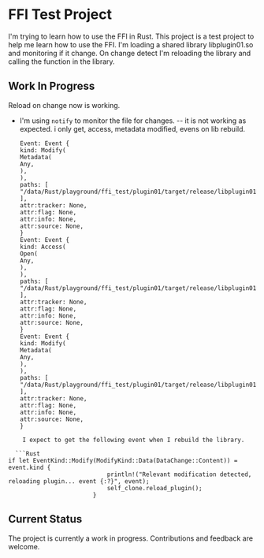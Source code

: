 # FFI Test Project

I'm trying to learn how to use the FFI in Rust. This project is a test project to help me learn how to use the FFI.
I'm loading a shared library libplugin01.so and monitoring if it change.
On change detect I'm reloading the library and calling the function in the library.

## Work In Progress

Reload on change now is working.

- I'm using `notify` to monitor the file for changes.
  -- it is not working as expected. i only get, access, metadata modified, evens on lib rebuild.
  ```shell
  Event: Event {
  kind: Modify(
  Metadata(
  Any,
  ),
  ),
  paths: [
  "/data/Rust/playground/ffi_test/plugin01/target/release/libplugin01.so",
  ],
  attr:tracker: None,
  attr:flag: None,
  attr:info: None,
  attr:source: None,
  }
  Event: Event {
  kind: Access(
  Open(
  Any,
  ),
  ),
  paths: [
  "/data/Rust/playground/ffi_test/plugin01/target/release/libplugin01.so",
  ],
  attr:tracker: None,
  attr:flag: None,
  attr:info: None,
  attr:source: None,
  }
  Event: Event {
  kind: Modify(
  Metadata(
  Any,
  ),
  ),
  paths: [
  "/data/Rust/playground/ffi_test/plugin01/target/release/libplugin01.so",
  ],
  attr:tracker: None,
  attr:flag: None,
  attr:info: None,
  attr:source: None,
  }
  ```

````
    I expect to get the following event when I rebuild the library.

  ```Rust
if let EventKind::Modify(ModifyKind::Data(DataChange::Content)) = event.kind {
                            println!("Relevant modification detected, reloading plugin... event {:?}", event);
                            self_clone.reload_plugin();
                        }
````

## Current Status

The project is currently a work in progress.
Contributions and feedback are welcome.

```

```
